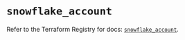 # `snowflake_account`

Refer to the Terraform Registry for docs: [`snowflake_account`](https://registry.terraform.io/providers/snowflake-labs/snowflake/0.99.0/docs/resources/account).
